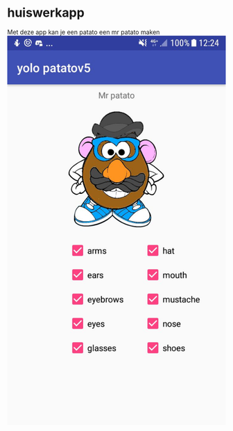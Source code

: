 # huiswerkapp
Met deze app kan je een patato een mr patato maken
![alt text](https://github.com/maaker48/mrpatato/blob/master/doc/Mrpatato.jpeg)
